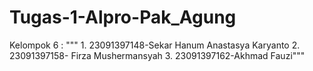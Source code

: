 # Tugas-1-Alpro-Pak_Agung
Kelompok 6 : """ 1.  23091397148-Sekar Hanum Anastasya Karyanto  2. 23091397158- Firza Mushermansyah  3. 23091397162-Akhmad Fauzi"""
